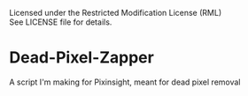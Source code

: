 Licensed under the Restricted Modification License (RML)  
See LICENSE file for details.  


# Dead-Pixel-Zapper
A script I'm making for Pixinsight, meant for dead pixel removal
